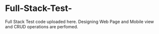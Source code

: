 # Full-Stack-Test-
Full Stack Test code uploaded here. Designing Web Page and Mobile view and CRUD operations are perfomed.
